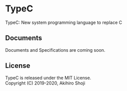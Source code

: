 # TypeC
TypeC: New system programming language to replace C

## Documents
Documents and Specifications are coming soon.  

## License

TypeC is released under the MIT License.  
Copyright (C) 2019-2020, Akihiro Shoji
